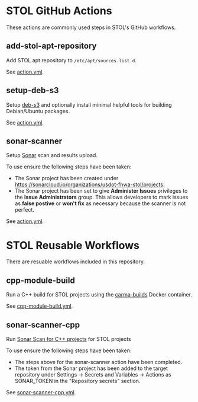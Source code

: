 # STOL GitHub Actions

These actions are commonly used steps in STOL's GitHub workflows.

## add-stol-apt-repository

Add STOL apt repository to `/etc/apt/sources.list.d`.

See [action.yml](add-stol-apt-repository/action.yml).

## setup-deb-s3

Setup [deb-s3](https://github.com/deb-s3/deb-s3) and optionally install minimal helpful tools for building Debian/Ubuntu packages.

See [action.yml](setup-deb-s3/action.yml).

## sonar-scanner

Setup [Sonar](https://sonarcloud.io/) scan and results upload.

To use ensure the following steps have been taken:
* The Sonar project has been created under https://sonarcloud.io/organizations/usdot-fhwa-stol/projects.
* The Sonar project has been set to give **Administer Issues** privileges to the **Issue Administrators** group. This allows developers to mark issues as **false postive** or **won't fix** as necessary because the scanner is not perfect.

See [action.yml](sonar-scanner/action.yml).

# STOL Reusable Workflows

There are resuable workflows included in this repository.

## cpp-module-build

Run a C++ build for STOL projects using the [carma-builds](https://github.com/usdot-fhwa-stol/carma-builds) Docker container.

See [cpp-module-build.yml](.github/workflows/cpp-module-build.yml).

## sonar-scanner-cpp

Run [Sonar Scan for C++ projects](https://github.com/marketplace/actions/sonarcloud-scan-for-c-and-c) for STOL projects

To use ensure the following steps have been taken:
* The steps above for the sonar-scanner action have been completed.
* The token from the Sonar project has been added to the target repository under Settings -> Secrets and Variables -> Actions as SONAR_TOKEN in the "Repository secrets" section.

See [sonar-scanner-cpp.yml](.github/workflows/sonar-scanner-cpp.yml).
